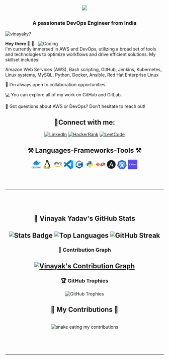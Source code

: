 <h1 align="center">
  <a href="https://git.io/typing-svg">
    <img src="https://readme-typing-svg.herokuapp.com/?lines=Hello,+There!+👋;This+is+Vinayak+Yadav....;Nice+to+meet+you!&center=true&size=30">
  </a>
</h1>
<h3 align="center">A passionate DevOps Engineer from India</h3>
<p align="left"> <img src="https://komarev.com/ghpvc/?username=vinayaky7&label=Profile%20views&color=0e81b6&style=flat" alt="vinayaky7" /> </p>

<img align="right" alt="Coding" width="400" src=https://github.com/vinayaky7/vinayaky7/blob/main/212749447-bfb7e725-6987-49d9-ae85-2015e3e7cc41.gif>

**Hey there 👋**
🔧 I'm currently immersed in AWS and DevOps, utilizing a broad set of tools and technologies to optimize workflows and drive efficient solutions. My skillset includes:

Amazon Web Services (AWS), Bash scripting, GitHub, Jenkins, Kubernetes, Linux systems, MySQL, Python, Docker, Ansible, Red Hat Enterprise Linux

🤝 I'm always open to collaboration opportunities.

💻 You can explore all of my work on GitHub and GitLab.

💬 Got questions about AWS or DevOps? Don’t hesitate to reach out!


<h2 align="center">💬Connect with me:  </h2>

<div align="center">
  
[![LinkedIn](https://img.shields.io/badge/-LinkedIn-0A66C2?style=flat&logo=linkedin&logoColor=white)](https://linkedin.com/in/vinayak-yadav-9a94962b0/)
[![HackerRank](https://img.shields.io/badge/-HackerRank-2EC866?style=flat&logo=hackerrank&logoColor=white)](https://www.hackerrank.com/vinayaky7)
[![LeetCode](https://img.shields.io/badge/-LeetCode-FFA116?style=flat&logo=leetcode&logoColor=black)](https://www.leetcode.com/vinayaky7)

</p>

<h2 align="center">⚒️ Languages-Frameworks-Tools ⚒️</h2>
<div align="center">
 
<a href="https://www.docker.com/"><img src="https://raw.githubusercontent.com/github/explore/80688e429a7d4ef2fca1e82350fe8e3517d3494d/topics/docker/docker.png" alt="Docker" width="30"/></a>
<a href="https://www.linux.org/"><img src="https://raw.githubusercontent.com/github/explore/80688e429a7d4ef2fca1e82350fe8e3517d3494d/topics/linux/linux.png" alt="Linux" width="30"/></a>
<a href="https://aws.amazon.com/"><img src="https://raw.githubusercontent.com/github/explore/80688e429a7d4ef2fca1e82350fe8e3517d3494d/topics/aws/aws.png" alt="AWS" width="30"/></a>
<a href="https://code.visualstudio.com/"><img src="https://raw.githubusercontent.com/github/explore/80688e429a7d4ef2fca1e82350fe8e3517d3494d/topics/visual-studio-code/visual-studio-code.png" alt="VS Code" width="30"/></a>
<a href="https://en.wikipedia.org/wiki/C_(programming_language)"><img src="https://raw.githubusercontent.com/github/explore/80688e429a7d4ef2fca1e82350fe8e3517d3494d/topics/c/c.png" alt="C" width="30"/></a>
<a href="https://www.python.org/"><img src="https://raw.githubusercontent.com/github/explore/80688e429a7d4ef2fca1e82350fe8e3517d3494d/topics/python/python.png" alt="Python" width="30"/></a>
<a href="https://git-scm.com/"><img src="https://raw.githubusercontent.com/github/explore/80688e429a7d4ef2fca1e82350fe8e3517d3494d/topics/git/git.png" alt="Git" width="30"/></a>
<a href="https://www.ansible.com/"><img src="https://raw.githubusercontent.com/github/explore/80688e429a7d4ef2fca1e82350fe8e3517d3494d/topics/ansible/ansible.png" alt="Ansible" width="30"/></a>
<a href="https://kubernetes.io/"><img src="https://raw.githubusercontent.com/github/explore/80688e429a7d4ef2fca1e82350fe8e3517d3494d/topics/kubernetes/kubernetes.png" alt="Kubernetes" width="30"/></a>
<a href="https://www.terraform.io/"><img src="https://raw.githubusercontent.com/github/explore/80688e429a7d4ef2fca1e82350fe8e3517d3494d/topics/terraform/terraform.png" alt="Terraform" width="30"/></a>

</div>

<br/><br/>

<hr/>

<br/>

<br/>


## 🚀 Vinayak Yadav's GitHub Stats
![Stats Badge](https://github-readme-stats.vercel.app/api?username=vinayak444&show_icons=true&count_private=true&hide=issues,contribs&theme=dark&custom_title=GitHub+Stats)
![Top Languages](https://github-readme-stats.vercel.app/api/top-langs/?username=vinayak444&layout=compact&theme=dark)
![GitHub Streak](https://streak-stats.demolab.com/?user=vinayak444&theme=dark)
---
### 🧠 Contribution Graph
[![Vinayak's Contribution Graph](https://github-readme-activity-graph.cyclic.app/graph?username=MonikaChauhan&theme=github-dark)](https://github.com/Ashutosh00710/github-readme-activity-graph)
---
### 🏆 GitHub Trophies
![GitHub Trophies](https://github-profile-trophy.vercel.app/?username=vinayak444&theme=darkhub&no-bg=true&margin-w=15)


<div align="center">
  <h2>🐍 My Contributions 🐍</h2>
  <br>
  <img alt="snake eating my contributions" src="https://github.com/vinayaky7/vinayaky7/blob/main/dist/github-contribution-grid-snake.svg" />
  
  <br/><br/><br/>
</div>

<hr/>
